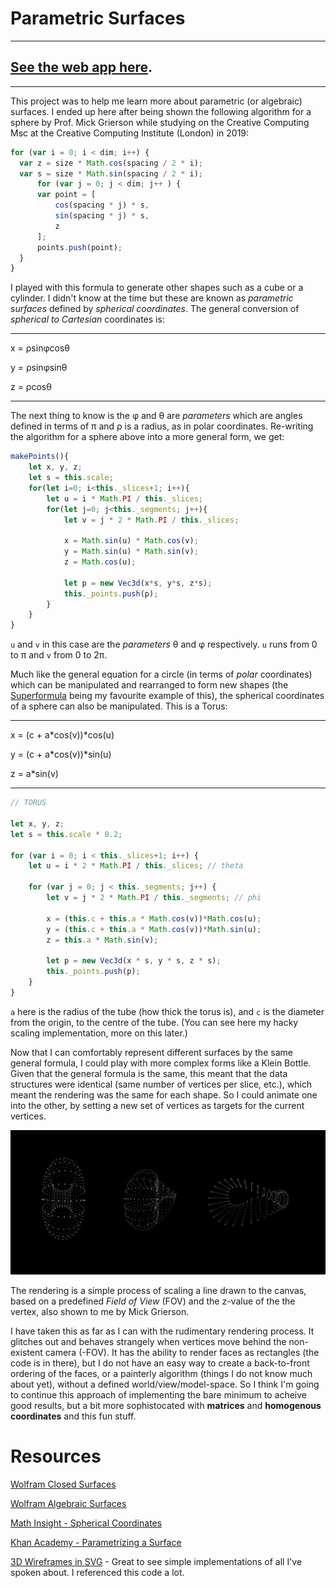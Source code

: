 # Parametric Surfaces

---

## [See the web app here](http://js-geom.now.sh).

---

This project was to help me learn more about parametric (or algebraic) surfaces. I ended up here after being shown the following algorithm for a sphere by Prof. Mick Grierson while studying on the Creative Computing Msc at the Creative Computing Institute (London) in 2019:

``` javascript
for (var i = 0; i < dim; i++) {                
  var z = size * Math.cos(spacing / 2 * i);
  var s = size * Math.sin(spacing / 2 * i);
      for (var j = 0; j < dim; j++ ) {
      var point = [
          cos(spacing * j) * s, 
          sin(spacing * j) * s, 
          z
      ];
      points.push(point);
  }
}
```

I played with this formula to generate other shapes such as a cube or a cylinder. I didn't know at the time but these are known as _parametric surfaces_ defined by _spherical coordinates_. The general conversion of _spherical to Cartesian_ coordinates is:

---

x = &rho;sin&phi;cos&theta;

y = &rho;sin&phi;sin&theta;

z = &rho;cos&theta;

---

The next thing to know is the &phi; and &theta; are _parameters_ which are angles defined in terms of &pi; and &rho; is a radius, as in polar coordinates. Re-writing the algorithm for a sphere above into a more general form, we get:



```javascript
makePoints(){
    let x, y, z;
    let s = this.scale;
    for(let i=0; i<this._slices+1; i++){
        let u = i * Math.PI / this._slices;
        for(let j=0; j<this._segments; j++){
            let v = j * 2 * Math.PI / this._slices;

            x = Math.sin(u) * Math.cos(v);
            y = Math.sin(u) * Math.sin(v);
            z = Math.cos(u);

            let p = new Vec3d(x*s, y*s, z*s);
            this._points.push(p);
        }
    }
}
```

`u` and `v` in this case are the _parameters_ &theta; and &phi; respectively. `u` runs from 0 to &pi; and `v` from 0 to 2&pi;.

Much like the general equation for a circle (in terms of _polar_ coordinates) which can be manipulated and rearranged to form new shapes (the [Superformula](https://en.wikipedia.org/wiki/Superformula) being my favourite example of this), the spherical coordinates of a sphere can also be manipulated. This is a Torus:

---
x = (c + a\*cos(v))\*cos(u)

y = (c + a\*cos(v))\*sin(u)

z = a\*sin(v)

---

```javascript
// TORUS

let x, y, z;
let s = this.scale * 0.2;

for (var i = 0; i < this._slices+1; i++) {
    let u = i * 2 * Math.PI / this._slices; // theta

    for (var j = 0; j < this._segments; j++) {
        let v = j * 2 * Math.PI / this._segments; // phi

        x = (this.c + this.a * Math.cos(v))*Math.cos(u);
        y = (this.c + this.a * Math.cos(v))*Math.sin(u);
        z = this.a * Math.sin(v);

        let p = new Vec3d(x * s, y * s, z * s);
        this._points.push(p);
    }
}
```

`a` here is the radius of the tube (how thick the torus is), and `c` is the diameter from the origin, to the centre of the tube. (You can see here my hacky scaling implementation, more on this later.)

Now that I can comfortably represent different surfaces by the same general formula, I could play with more complex forms like a Klein Bottle. Given that the general formula is the same, this meant that the data structures were identical (same number of vertices per slice, etc.), which meant the rendering was the same for each shape. So I could animate one into the other, by setting a new set of vertices as targets for the current vertices.

[![Torus -> Klein](./img/torus2klein.png)](http://js-geom.now.sh/)

The rendering is a simple process of scaling a line drawn to the canvas, based on a predefined _Field of View_ (FOV) and the z-value of the the vertex, also shown to me by Mick Grierson.

I have taken this as far as I can with the rudimentary rendering process. It glitches out and behaves strangely when vertices move behind the non-existent camera (-FOV). It has the ability to render faces as rectangles (the code is in there), but I do not have an easy way to create a back-to-front ordering of the faces, or a painterly algorithm (things I do not know much about yet), without a defined world/view/model-space. So I think I'm going to continue this approach of implementing the bare minimum to acheive good results, but a bit more sophistocated with __matrices__ and __homogenous coordinates__ and this fun stuff.

# Resources

[Wolfram Closed Surfaces](https://mathworld.wolfram.com/topics/ClosedSurfaces.html)

[Wolfram Algebraic Surfaces](https://mathworld.wolfram.com/topics/AlgebraicSurfaces.html)

[Math Insight - Spherical Coordinates](https://mathinsight.org/spherical_coordinates)

[Khan Academy - Parametrizing a Surface](https://www.khanacademy.org/math/multivariable-calculus/integrating-multivariable-functions/surface-parametrization/v/introduction-to-parametrizing-a-surface-with-two-parameters)

[3D Wireframes in SVG](https://prideout.net/blog/svg_wireframes/) - Great to see simple implementations of all I've spoken about. I referenced this code a lot.
